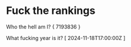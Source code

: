 # Fuck the rankings

Who the hell am I?
{ 7193836 }

What fucking year is it?
[ 2024-11-18T17:00:00Z ]

